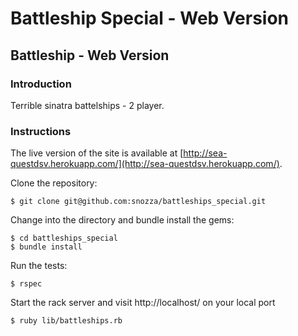 Battleship Special - Web Version
=================================

## Battleship - Web Version

### Introduction

Terrible sinatra battelships - 2 player.

### Instructions

The live version of the site is available at [http://sea-questdsv.herokuapp.com/](http://sea-questdsv.herokuapp.com/).

Clone the repository:

```
$ git clone git@github.com:snozza/battleships_special.git
```

Change into the directory and bundle install the gems:

```
$ cd battleships_special
$ bundle install
```

Run the tests: 

```
$ rspec
```

Start the rack server and visit http://localhost/ on your local port 

```
$ ruby lib/battleships.rb
